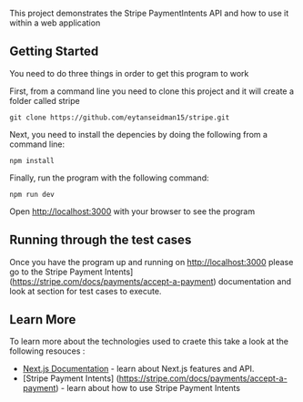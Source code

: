 This project demonstrates the Stripe PaymentIntents API and how to use it within a web application

## Getting Started

You need to do three things in order to get this program to work

First, from a command line you need to clone this project and it will create a folder called stripe

```git clone https://github.com/eytanseidman15/stripe.git```

Next, you need to install the depencies by doing the following from a command line:

```npm install```

Finally, run the program with the following command:

```npm run dev```

Open [http://localhost:3000](http://localhost:3000) with your browser to see the program

## Running through the test cases
Once you have the program up and running on [http://localhost:3000](http://localhost:3000) please go to the Stripe Payment Intents] (https://stripe.com/docs/payments/accept-a-payment) documentation and look at section for test cases to execute.

## Learn More

To learn more about the technologies used to craete this take a look at the following resouces :

- [Next.js Documentation](https://nextjs.org/docs) - learn about Next.js features and API.
- [Stripe Payment Intents] (https://stripe.com/docs/payments/accept-a-payment) - learn about how to use Stripe Payment Intents

